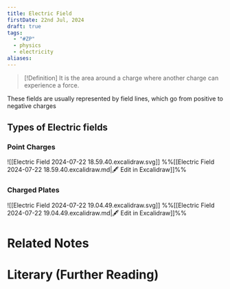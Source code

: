 ```yaml
---
title: Electric Field
firstDate: 22nd Jul, 2024
draft: true
tags:
  - "#ZP"
  - physics
  - electricity
aliases:
---
```

>[!Definition]
>It is the area around a charge where another charge can experience a force.

These fields are usually represented by field lines, which go from positive to negative charges
## Types of Electric fields
### Point Charges
![[Electric Field 2024-07-22 18.59.40.excalidraw.svg]]
%%[[Electric Field 2024-07-22 18.59.40.excalidraw.md|🖋 Edit in Excalidraw]]%%

### Charged Plates
![[Electric Field 2024-07-22 19.04.49.excalidraw.svg]]
%%[[Electric Field 2024-07-22 19.04.49.excalidraw.md|🖋 Edit in Excalidraw]]%%

# Related Notes


# Literary (Further Reading)
